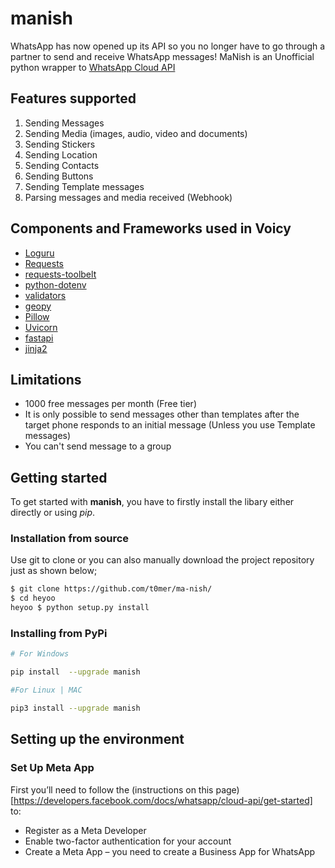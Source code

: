 # manish
WhatsApp has now opened up its API so you no longer have to go through a partner to send and receive WhatsApp messages!
MaNish is an Unofficial python wrapper to [WhatsApp Cloud API](https://developers.facebook.com/docs/whatsapp/cloud-api)

## Features supported
1. Sending Messages
2. Sending Media (images, audio, video and documents)
3. Sending Stickers
3. Sending Location
4. Sending Contacts
5. Sending Buttons
6. Sending Template messages
7. Parsing messages and media received (Webhook)

## Components and Frameworks used in Voicy
* [Loguru](https://pypi.org/project/loguru/)
* [Requests ](https://pypi.org/project/requests/)
* [requests-toolbelt](https://pypi.org/project/requests-toolbelt/)
* [python-dotenv](https://pypi.org/project/python-dotenv/)
* [validators](https://pypi.org/project/validators/)
* [geopy](https://pypi.org/project/geopy/)
* [Pillow](https://pypi.org/project/Pillow/)
* [Uvicorn](https://pypi.org/project/uvicorn/)
* [fastapi](https://pypi.org/project/fastapi/)
* [jinja2](https://pypi.org/project/Jinja/)


## Limitations
* 1000 free messages per month (Free tier)
* It is only possible to send messages other than templates after the target phone responds to an initial message (Unless you use Template messages)
* You can't send message to a group


## Getting started
To get started with **manish**, you have to firstly install the libary either directly or using *pip*.

### Installation from source

Use git to clone or you can also manually download the project repository just as shown below;

```bash
$ git clone https://github.com/t0mer/ma-nish/
$ cd heyoo
heyoo $ python setup.py install 
```

### Installing from PyPi

```bash
# For Windows 

pip install  --upgrade manish

#For Linux | MAC 

pip3 install --upgrade manish
```


## Setting up the environment
### Set Up Meta App

First you’ll need to follow the (instructions on this page)[https://developers.facebook.com/docs/whatsapp/cloud-api/get-started] to:

* Register as a Meta Developer
* Enable two-factor authentication for your account
* Create a Meta App – you need to create a Business App for WhatsApp
